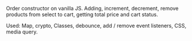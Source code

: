 Order constructor on vanilla JS.
Adding, increment, decrement, remove products from select to cart, getting total price and cart status.

Used: Map, crypto, Classes, debounce, add / remove event listeners, CSS, media query.
